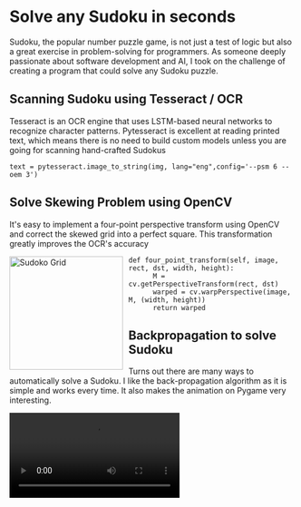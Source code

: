 # Solve any Sudoku in seconds
Sudoku, the popular number puzzle game, is not just a test of logic but also a great exercise in problem-solving for programmers. As someone deeply passionate about software development and AI, I took on the challenge of creating a program that could solve any Sudoku puzzle. 

## Scanning Sudoku using Tesseract / OCR
Tesseract is an OCR engine that uses LSTM-based neural networks to recognize character patterns. Pytesseract is excellent at reading printed text, which means there is no need to build custom models unless you are going for scanning hand-crafted Sudokus 

```
text = pytesseract.image_to_string(img, lang="eng",config='--psm 6 --oem 3')
```

## Solve Skewing Problem using OpenCV
It's easy to implement a four-point perspective transform using OpenCV and correct the skewed grid into a perfect square. This transformation greatly improves the OCR's accuracy

<img src="https://static.wixstatic.com/media/9c8449_715f7c6b14ee4844a960392c500481f3~mv2.png/v1/fill/w_700,h_658,al_c,q_90,usm_0.66_1.00_0.01,enc_auto/9c8449_715f7c6b14ee4844a960392c500481f3~mv2.png"
     alt="Sudoko Grid" width="200"
     style="float: left; margin-right: 10px;" />

```
def four_point_transform(self, image, rect, dst, width, height):
      M = cv.getPerspectiveTransform(rect, dst)
      warped = cv.warpPerspective(image, M, (width, height))
      return warped
```

## Backpropagation to solve Sudoku 
Turns out there are many ways to automatically solve a Sudoku. I like the back-propagation algorithm as it is simple and works every time. It also makes the animation on Pygame very interesting. 

![Sudoku Solver](https://video.wixstatic.com/video/9c8449_cb913ce96a014e07b1bcf7c261d64b2e/1080p/mp4/file.mp4)

